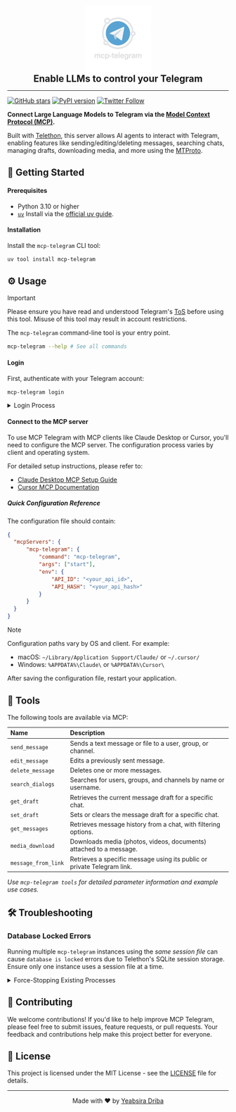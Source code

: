 <div align="center">
  <img src="logo.png" alt="MCP Telegram Logo" width="150"/>
  <h2 style="padding: 0px; margin: 0">Enable LLMs to control your Telegram</h2>
</div>

---

[![GitHub stars](https://img.shields.io/github/stars/dryeab/mcp-telegram?style=social)](https://github.com/gregpr07/browser-use/stargazers) [![PyPI version](https://badge.fury.io/py/mcp-telegram.svg)](https://badge.fury.io/py/mcp-telegram) [![Twitter Follow](https://img.shields.io/twitter/follow/dryeab?style=social)](https://twitter.com/dryeab)

**Connect Large Language Models to Telegram via the [Model Context Protocol (MCP)](https://modelcontextprotocol.io/introduction).**

Built with [Telethon](https://github.com/LonamiWebs/Telethon), this server allows AI agents to interact with Telegram, enabling features like sending/editing/deleting messages, searching chats, managing drafts, downloading media, and more using the [MTProto](https://core.telegram.org/mtproto).

## 🚀 Getting Started

#### Prerequisites

- Python 3.10 or higher
- [`uv`](https://github.com/astral-sh/uv)  Install via the [official uv guide](https://github.com/astral-sh/uv#installation).

#### Installation

Install the `mcp-telegram` CLI tool:

```bash
uv tool install mcp-telegram
```


## ⚙️ Usage

> [!IMPORTANT]
> Please ensure you have read and understood Telegram's [ToS](https://telegram.org/tos) before using this tool. Misuse of this tool may result in account restrictions.

The `mcp-telegram` command-line tool is your entry point.

```bash
mcp-telegram --help # See all commands
```

#### Login

First, authenticate with your Telegram account:

```bash
mcp-telegram login
```

<details>
<summary>Login Process</summary>

This interactive command will prompt you for:

- API ID & API Hash: Obtain these from [my.telegram.org/apps](https://my.telegram.org/apps).
- Phone Number: Your Telegram-registered phone number (international format, e.g., `+1234567890`).
- Verification Code: Sent to your Telegram account upon first login.
- 2FA Password: If you have Two-Factor Authentication enabled.

Your credentials are securely stored in the session file for future use.

> [!WARNING]
> Keep your API credentials private and never share them publicly

</details>

#### Connect to the MCP server

To use MCP Telegram with MCP clients like Claude Desktop or Cursor, you'll need to configure the MCP server. The configuration process varies by client and operating system.

For detailed setup instructions, please refer to:
- [Claude Desktop MCP Setup Guide](https://modelcontextprotocol.io/quickstart/user)
- [Cursor MCP Documentation](https://docs.cursor.com/context/model-context-protocol)

##### Quick Configuration Reference

The configuration file should contain:
```json
{
  "mcpServers": {
      "mcp-telegram": {
          "command": "mcp-telegram",
          "args": ["start"],
          "env": {
              "API_ID": "<your_api_id>",
              "API_HASH": "<your_api_hash>"
          }
      }
  }
}
```

> [!Note]
> Configuration paths vary by OS and client. For example:
> - macOS: `~/Library/Application Support/Claude/` or `~/.cursor/`
> - Windows: `%APPDATA%\Claude\` or `%APPDATA%\Cursor\`

After saving the configuration file, restart your application.

## 🧰 Tools

The following tools are available via MCP:

| Name                | Description                                                             |
| :------------------ | :---------------------------------------------------------------------- |
| `send_message`      | Sends a text message or file to a user, group, or channel.              |
| `edit_message`      | Edits a previously sent message.                                        |
| `delete_message`    | Deletes one or more messages.                                           |
| `search_dialogs`    | Searches for users, groups, and channels by name or username.           |
| `get_draft`         | Retrieves the current message draft for a specific chat.                |
| `set_draft`         | Sets or clears the message draft for a specific chat.                   |
| `get_messages`      | Retrieves message history from a chat, with filtering options.          |
| `media_download`    | Downloads media (photos, videos, documents) attached to a message.      |
| `message_from_link` | Retrieves a specific message using its public or private Telegram link. |

*Use `mcp-telegram tools` for detailed parameter information and example use cases.*

## 🛠️ Troubleshooting

### Database Locked Errors

Running multiple `mcp-telegram` instances using the *same session file* can cause `database is locked` errors due to Telethon's SQLite session storage. Ensure only one instance uses a session file at a time.

<details>
<summary>Force-Stopping Existing Processes</summary>

If you need to stop potentially stuck processes:

*   **macOS / Linux:** `pkill -f "mcp-telegram"`
*   **Windows:** `taskkill /F /IM mcp-telegram.exe /T` (Check Task Manager for the exact process name)

</details>

## 🤝 Contributing

We welcome contributions! If you'd like to help improve MCP Telegram, please feel free to submit issues, feature requests, or pull requests. Your feedback and contributions help make this project better for everyone.

## 📝 License

This project is licensed under the MIT License - see the [LICENSE](LICENSE) file for details.

---

<div align="center">
  <p>Made with ❤️ by <a href="https://x.com/dryeab">Yeabsira Driba</a></p>
</div>

